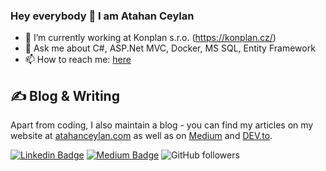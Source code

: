 ### Hey everybody 👋 I am Atahan Ceylan

- 🔭 I’m currently working at Konplan s.r.o. (https://konplan.cz/)
- 💬 Ask me about C#, ASP.Net MVC, Docker, MS SQL, Entity Framework
- 📫 How to reach me: [here](mailto:atahanceylan@gmail.com)

## &#x270d; Blog & Writing

Apart from coding, I also maintain a blog - you can find my articles on my website at [atahanceylan.com](https://atahanceylan.com/) as well as on [Medium](https://medium.com/@atahan_ceylan) and [DEV.to](https://dev.to/atahanceylan).

[![Linkedin Badge](https://img.shields.io/badge/-Linkedin-blue?style=flat&logo=Linkedin&logoColor=white&link=https://www.linkedin.com/in/atahanceylan/)](https://www.linkedin.com/in/atahanceylan/) [![Medium Badge](https://img.shields.io/badge/-Medium-black?style=flat&logo=Medium&logoColor=white&link=https://medium.com/@atahan_ceylan)](https://medium.com/@atahan_ceylan) 
![GitHub followers](https://img.shields.io/github/followers/atahanceylan?style=social)

